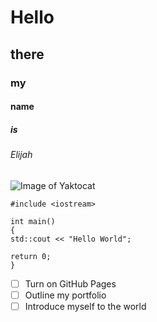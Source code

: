 # Hello
## there
### my
#### name
##### is
###### Elijah

![Image of Yaktocat](https://octodex.github.com/images/yaktocat.png)

```
#include <iostream>

int main()
{
std::cout << "Hello World";

return 0;
}
```

- [ ] Turn on GitHub Pages
- [ ] Outline my portfolio
- [ ] Introduce myself to the world
